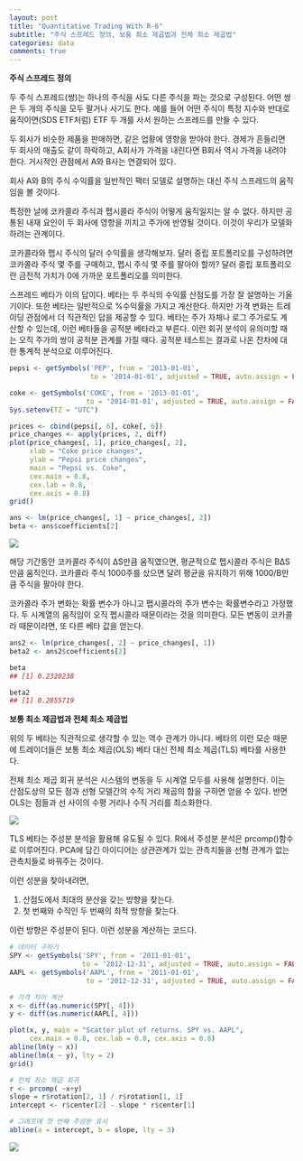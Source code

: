 ```yaml
---
layout: post
title: "Quantitative Trading With R-6"
subtitle: "주식 스프레드 정의, 보통 최소 제곱법과 전체 최소 제곱법"
categories: data
comments: true
---
```


**주식 스프레드 정의**

두 주식 스프레드(쌍)는 하나의 주식을 사도 다른 주식을 파는 것으로 구성된다. 어떤 쌍은 두 개의 주식을 모두 팔거나 사기도 한다. 예를 들어 어떤 주식이 특정 지수와 반대로 움직이면(SDS ETF처럼) ETF 두 개를 사서 원하는 스프레드를 만들 수 있다.

두 회사가 비슷한 제품을 판매하면, 같은 업황에 영향을 받아야 한다. 경제가 흔들리면 두 회사의 매출도 같이 하락하고, A회사가 가격을 내린다면 B회사 역시 가격을 내려야 한다. 거시적인 관점에서 A와 B사는 연결되어 있다.

회사 A와 B의 주식 수익률을 일반적인 팩터 모델로 설명하는 대신 주식 스프레드의 움직임을 볼 것이다.

특정한 날에 코카콜라 주식과 펩시콜라 주식이 어떻게 움직일지는 알 수 없다. 하지만 공통된 내재 요인이 두 회사에 영향을 끼치고 주가에 반영될 것이다. 이것이 우리가 모델화하려는 관계이다.

코카콜라와 펩시 주식의 달러 수익률을 생각해보자. 달러 중립 포트폴리오를 구성하려면 코카콜라 주식 몇 주를 구매하고, 펩시 주식 몇 주를 팔아야 할까? 달러 중립 포트폴리오란 금전적 가치가 0에 가까운 포트폴리오를 의미한다.

스프레드 베타가 이의 답이다. 베타는 두 주식의 수익률 산점도를 가장 잘 설명하는 기울기이다. 또한 베타는 일반적으로 %수익률을 가지고 계산한다. 하지만 가격 변화는 트레이딩 관점에서 더 직관적인 답을 제공할 수 있다. 베타는 주가 자체나 로그 주가로도 계산할 수 있는데, 이런 베타들을 공적분 베타라고 부른다. 이런 회귀 분석이 유의미할 때는 오직 주가의 쌍이 공적분 관계를 가질 때다. 공적분 테스트는 결과로 나온 잔차에 대한 통계적 분석으로 이루어진다.

```R
pepsi <- getSymbols('PEP', from = '2013-01-01', 
                    to = '2014-01-01', adjusted = TRUE, auto.assign = FALSE)

coke <- getSymbols('COKE', from = '2013-01-01', 
                   to = '2014-01-01', adjusted = TRUE, auto.assign = FALSE)
Sys.setenv(TZ = "UTC")

prices <- cbind(pepsi[, 6], coke[, 6])
price_changes <- apply(prices, 2, diff)
plot(price_changes[, 1], price_changes[, 2],
	 xlab = "Coke price changes",
	 ylab = "Pepsi price changes",
	 main = "Pepsi vs. Coke",
	 cex.main = 0.8,
	 cex.lab = 0.8,
	 cex.axis = 0.8)
grid()

ans <- lm(price_changes[, 1] ~ price_changes[, 2])
beta <- ans$coefficients[2]
```

![](https://imgur.com/JWDGCGl.png)

해당 기간동안 코카콜라 주식이 ΔS만큼 움직였으면, 평균적으로 펩시콜라 주식은 BΔS만큼 움직인다. 코카콜라 주식 1000주를 샀으면 달려 평균을 유지하기 위해 1000/B만큼 주식을 팔아야 한다. 

코카콜라 주가 변화는 확률 변수가 아니고 펩시콜라의 주가 변수는 확률변수라고 가정했다. 두 시계열의 움직임이 오직 펩시콜라 때문이라는 것을 의미한다. 모든 변동이 코카콜라 때문이라면, 또 다른 베타 값을 얻는다.

```R
ans2 <- lm(price_changes[, 2] ~ price_changes[, 1])
beta2 <- ans2$coefficients[2]

beta
## [1] 0.2320238

beta2
## [1] 0.2855719 
```



**보통 최소 제곱법과 전체 최소 제곱법**

위의 두 베타는 직관적으로 생각할 수 있는 역수 관계가 아니다. 베타의 이런 모순 때문에 트레이더들은 보통 최소 제곱(OLS) 베타 대신 전체 최소 제곱(TLS) 베타를 사용한다.

전체 최소 제곱 회귀 분석은 시스템의 변동을 두 시계열 모두를 사용해 설명한다. 이는 산점도상의 모든 점과 선형 모델간의 수직 거리 제곱의 합을 구하면 얻을 수 있다. 반면 OLS는 점들과 선 사이의 수평 거리나 수직 거리를 최소화한다.

![](https://miro.medium.com/max/854/1*illoIj5LRD3NrQ69iV30kw.png)

TLS 베타는 주성분 분석을 활용해 유도될 수 있다. R에서 주성분 분석은 prcomp()함수로 이루어진다. PCA에 담긴 아이디어는 상관관계가 있는 관측치들을 선형 관계가 없는 관측치들로 바꿔주는 것이다.

이런 성분을 찾아내려면, 

1. 산점도에서 최대의 분산을 갖는 방향을 찾는다.
2. 첫 번째와 수직인 두 번째의 최적 방향을 찾는다.

이런 방향은 주성분이 된다. 이런 성분을 계산하는 코드다.

```R
# 데이터 구하기
SPY <- getSymbols('SPY', from = '2011-01-01',
                  to = '2012-12-31', adjusted = TRUE, auto.assign = FALSE)
AAPL <- getSymbols('AAPL', from = '2011-01-01',
                   to = '2012-12-31', adjusted = TRUE, auto.assign = FALSE)

# 가격 차이 계산
x <- diff(as.numeric(SPY[, 4]))
y <- diff(as.numeric(AAPL[, 4]))

plot(x, y, main = "Scatter plot of returns. SPY vs. AAPL",
     cex.main = 0.8, cex.lab = 0.8, cex.axis = 0.8)
abline(lm(y ~ x))
abline(lm(x ~ y), lty = 2)
grid()

# 전체 최소 제곱 회귀
r <- prcomp( ~x+y)
slope = r$rotation[2, 1] / r$rotation[1, 1]
intercept <- r$center[2] - slope * r$center[1]

# 그래프에 첫 번째 주성분 표시
abline(a = intercept, b = slope, lty = 3)
```

![](https://imgur.com/0J4zkoj.png)